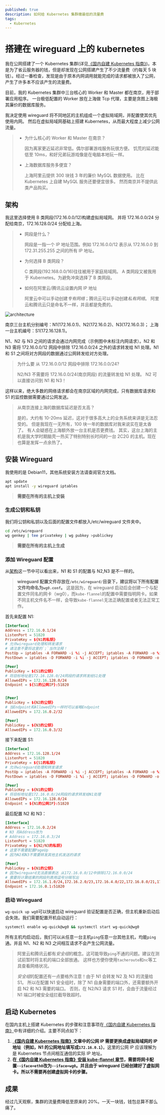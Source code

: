 ```yaml
---
published: true
description: 如何给 Kubernetes 集群缴最低的流量费
tags:
  - Kubernetes
---
```


# 搭建在 wireguard 上的 kubernetes

我在公网搭建了一个 Kubernetes 集群(详见[《国内自建 Kubernetes 指南》](./4.国内自建Kubernetes指南.md))。本是为了省云服务器的钱，但是却发现在公网搭建产生了不少流量费（约每天 5 块钱）。经过一番检查，发现是由于原本内网调用就能完成的请求都被放入了公网，产生了许多本不应该产生的流量费。

目前，我的 Kubernetes 集群中三台核心的 Worker 和 Master 都在南京，用于部署应用程序。
一台极低配置的 Worker 放在上海做 Tcp 代理，主要是贪图上海极其廉价的数据库服务。

我决定使用 wireguard 将不同地区的主机组成一个虚拟局域网，并配置使其优先使用内网。
然后在虚拟局域网基础上搭建 Kubernetes，从而最大程度上减少公网流量。

> - 为什么核心的 Worker 和 Master 在南京？
>
>   因为离家更近延迟非常低。偶尔部署游戏服务玩很方便。
>   饥荒的延迟能低至 10ms，和好兄弟玩游戏像是在电脑本地玩一样。
>
> - 上海数据库服务多便宜？
>
>   上海阿里云提供 300 块钱 3 年的廉价 MySQL 数据使用。
>   比在 Kubernetes 上自建 MySQL 服务还要便宜很多。
>   然而南京并不提供此类产品购买。

## 架构

我这里选择使用 B 类网段(172.16.0.0/12)构建虚拟局域网。
并将 172.16.0.0/24 分配给南京，172.16.128.0/24 分配给上海。

> - 网段是什么？
>
>   网段是一指一个 IP 地址范围。例如 172.16.0.0/12 表示从 172.16.0.0 到 172.31.255.255 之间的所有 IP 地址。
>
> - 为何选择 B 类网段？
>
>   C 类网段(192.168.0.0/16)往往被用于家庭局域网。
>   A 类网段又被我用于 Kubernetes。为避免冲突选择了 B 类网段。
>
> - 如何在阿里云/腾讯云设置内网 IP 地址
>
>   阿里云中可以手动创建*专有网络*；腾讯云可以手动创建*私有网络*。
>   阿里云和腾讯云只是命名不一样，并且都是免费的。

![architecture](./assets/搭建在wireguard上的kubernetes/architecture.png)

南京三台主机分别编号：N1(172.16.0.1)、N2(172.16.0.2)、N3(172.16.0.3)；
上海一台主机编号：S1(172.16.128.1)。

N1、N2 与 N3 之间的请求会通过内网完成（示例图中未标注内网请求）。N2 和 N3 需将 172.16.0.0/12 网段中排除 172.16.0.0/24 之外的请求转发给 N1 处理。N1 和 S1 之间将对方网段的数据通过公网转发给对方处理。

> 为什么要 从 172.16.0.0/12 网段中排除 172.16.0.0/24?
>
> N2/N3 不需要将 172.16.0.0/24(南京网段) 的流量转发给 N1 处理。
> N2 可以直接访问到 N1 和 N3！

这样以来，绝大多数的网络请求都会在南京区域的内网完成，只有数据库请求和 S1 的监控数据需要通过公网发送。

> 从南京连接上海的数据库延迟是否太高？
>
> 是的，大约有 10-20ms 延迟，这对于很多高大上的业务系统来讲是无法忍受的。
> 但是我现在一无所有，100 块一年的数据库对我来说实在是太香了。
> 有人会疑惑在上海额外放一台主机是否更费钱。
> 其实，这台上海的主机是我大学时期脑壳一热买了特别特别长时间的一台
> 2C2G 的主机。现在也算是发挥一点余热了。

## 安装 Wireguard

我使用的是 Debian11，其他系统安装方法请查阅官方文档。

```bash
apt update
apt install -y wireguard iptables
```

> **需要在所有的主机上安装**

### 生成公钥和私钥

我们将公钥和私钥以及后面的配置文件都放入/etc/wireguard 文件夹中。

```bash
cd /etc/wireguard
wg genkey | tee privatekey | wg pubkey >publickey
```

> **需要在所有的主机上生成**

### 添加 Wireguard 配置

从[架构](#架构)这一节中可以看出来，N1 和 S1 的配置与 N2,N3 是不一样的。

> **wireguard 配置文件存放在`/etc/wireguard/`目录下，建议将以下所有配置文件均命名为`wg0.conf`。** 这是因为，在 wireguard 启动后会创建一个与配置文件同名的网卡（wg0），而`kube-flannel`的配置中需要指明网卡。如果不同主机文件名不一样，会导致`kube-flannel`无法正确配置或者无法正常工作。

首先来配置 N1:

```toml
[Interface]
Address = 172.16.0.1/24
ListenPort = 51820
PrivateKey = ${N1的私钥}
# 允许wireguard处理和转发请求
# 请注意不要将这里的`;`当作注释！
PostUp = iptables -A FORWARD -i %i -j ACCEPT; iptables -A FORWARD -o %i -j ACCEPT; iptables -t nat -A POSTROUTING -o eth0 -j MASQUERADE
PostDown = iptables -D FORWARD -i %i -j ACCEPT; iptables -D FORWARD -o %i -j ACCEPT; iptables -t nat -D POSTROUTING -o eth0 -j MASQUERADE

[Peer]
PublicKey = ${S1的公钥}
# 将目标地址是172.16.128.0/24网段的请求转发给S1处理
AllowedIPs = 172.16.128.0/24
Endpoint = ${S1的公网IP}:51820


[Peer]
PublicKey = ${N2的公钥}
# 当Endpoint和AllowedIPs一样时可以省略Endpoint
AllowedIPs = 172.16.0.2/32

[Peer]
PublicKey = ${N3的公钥}
AllowedIPs = 172.16.0.3/32
```

接下来配置 S1:

```toml
[Interface]
Address = 172.16.128.1/24
ListenPort = 51820
PrivateKey = ${S1的私钥}
# 允许wireguard处理和转发请求
PostUp = iptables -A FORWARD -i %i -j ACCEPT; iptables -A FORWARD -o %i -j ACCEPT; iptables -t nat -A POSTROUTING -o eth0 -j MASQUERADE
PostDown = iptables -D FORWARD -i %i -j ACCEPT; iptables -D FORWARD -o %i -j ACCEPT; iptables -t nat -D POSTROUTING -o eth0 -j MASQUERADE

[Peer]
PublicKey = ${N1的公钥}
# 将目标地址是172.16.0.0/24网段的请求转发给N1处理
AllowedIPs = 172.16.128.0/24
Endpoint = ${N1的公网IP}:51820
```

最后配置 N2 和 N3：

```toml
[Interface]
Address = 172.16.0.2/24
# N3 将Address改为
# Address = 172.16.0.3/24
ListenPort = 51820
PrivateKey = ${N2/N3的私钥}
# 这里不需要配置PageUp
# 因为N2和N3不需要转发其他主机发送的请求

[Peer]
PublicKey = ${N1的公钥}
# 因为wireguard无法直接表达 从172.16.0.0/12中排除172.16.0.0/24
# 需要将计算结果的网段列表用逗号分隔写出
AllowedIPs = 172.16.1.0/24,172.16.2.0/23,172.16.4.0/22,172.16.8.0/21,172.16.16.0/20,172.16.32.0/19,172.16.64.0/18,172.16.128.0/17,172.17.0.0/16,172.18.0.0/15,172.20.0.0/14,172.24.0.0/13
Endpoint = 172.16.0.1:51820
```

### 启动 Wireguard

`wg-quick up wg0`可以快速启动 wireguard 验证配置是否正确，但主机重新启动后会失效。我们需要配置开机自动运行：

```bash
systemctl enable wg-quick@wg0 && systemctl start wg-quick@wg0
```

所有主机均启动后，我们可以从任意一台主机`ping`任意一台其他主机，均能`ping`通。并且 N1、N2 和 N3 之间相互请求不会产生公网流量。

> 阿里云和腾讯云都有*安全组*的概念。这可能导致`ping`不通的问题。建议在测试前暂时将主机的端口全部放通。
> 这样也方便你使用`tacheroute`和`nc`等工具查看网络状况。
>
> *安全组*的配置还有一点要格外注意！由于 N1 会转发 N2 及 N3 的流量给 S1。
> 所以在配置 N1 安全组时，除了 N1 自身需要的端口外，还需要额外开启 N2 和 N3 需要的端口。
> 否则，在 N2/N3 请求 S1 时，会由于流量经过 N1 端口时被安全组拦截导致超时。

## 启动 Kubernetes

在国内主机上搭建 Kubernetes 的步骤和注意事项在[《国内自建 Kubernetes 指南》](./4.国内自建Kubernetes指南.md)中有详细的介绍。主要不同点如下：

1. **[《国内自建 Kubernetes 指南》](./4.国内自建Kubernetes指南.md)文章中的公网 IP 需要更换成虚拟局域网的 IP 地址（例如，N1 的公网地址填写成`172.16.0.1`）**。这里的公网 IP 应该理解为是 Kubernetes 节点间相互通信的实际 IP 地址。
2. **在[《国内自建 Kubernetes 指南》安装 kube-flannel 章节](./4.国内自建Kubernetes指南.md#安装-kubernetes-网络插件)，需要将网卡配置`--iface=eth0`改为`--iface=wg0`。并且由于 wireguard 已经创建好了虚拟网卡。所以不需要再创建虚拟网卡的步骤。**

## 成果

经过几天观察，集群的流量费降低至原来的 20%。一天一块钱，钱包总算不那么痛了。
